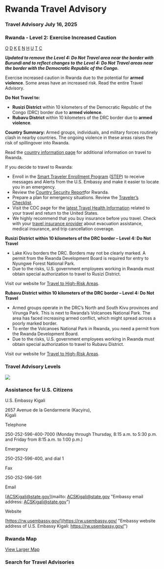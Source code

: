 # Rwanda Travel Advisory

### Travel Advisory July 16, 2025

### Rwanda - Level 2: Exercise Increased Caution

[O](javascript:void(0); "Tool Tip: Other")
[D](javascript:void(0); "Tool Tip: Wrongful Detention")
[K](javascript:void(0); "Tool Tip: Kidnap and Hostage")
[E](javascript:void(0); "Tool Tip: Event")
[N](javascript:void(0); "Tool Tip: Disaster")
[H](javascript:void(0); "Tool Tip: Health")
[U](javascript:void(0); "Tool Tip: Civil Unrest")
[T](javascript:void(0); "Tool Tip: Terrorism")
[C](javascript:void(0); "Tool Tip: Crimes")

***Updated to remove the Level 4: Do Not Travel area near the border with Burundi and to reflect changes to the Level 4: Do Not Travel areas near the border with the Democratic Republic of the Congo.***

Exercise increased caution in Rwanda due to the potential for **armed violence**. Some areas have an increased risk. Read the entire Travel Advisory.

**Do Not Travel to:**

* **Rusizi District** within 10 kilometers of the Democratic Republic of the Congo (DRC) border due to **armed violence**.
* **Rubavu District** within 10 kilometers of the DRC border due to **armed violence**.

**Country Summary:** Armed groups, individuals, and military forces routinely clash in nearby countries. The ongoing violence in these areas raises the risk of spillingover into Rwanda.

Read the [country information page](https://travel.state.gov/content/travel/en/international-travel/International-Travel-Country-Information-Pages/Rwanda.html) for additional information on travel to Rwanda.

If you decide to travel to Rwanda:

* Enroll in the [Smart Traveler Enrollment Program](https://step.state.gov/step/) ([STEP](https://step.state.gov/step/)) to receive messages and Alerts from the U.S. Embassy and make it easier to locate you in an emergency.
* Review the [Country Security Report](https://www.osac.gov/Country/Rwanda/Detail)for Rwanda.
* Prepare a plan for emergency situations. Review the [Traveler’s Checklist](https://travel.state.gov/content/travel/en/international-travel/before-you-go/travelers-checklist.html#_blank).
* Visit the CDC page for the [latest Travel Health Information](https://wwwnc.cdc.gov/travel/destinations/list) related to your travel and return to the United States.
* We highly recommend that you buy insurance before you travel. Check with your [travel insurance provider](https://travel.state.gov/content/travel/en/international-travel/before-you-go/your-health-abroad/Insurance_Coverage_Overseas.html) about evacuation assistance, medical insurance, and trip cancellation coverage.

**Rusizi District within 10 kilometers of the DRC border – Level 4: Do Not Travel**

* Lake Kivu borders the DRC. Borders may not be clearly marked. A permit from the Rwanda Development Board is required for entry to Nyungwe Forest National Park.
* Due to the risks, U.S. government employees working in Rwanda must obtain special authorization to travel to Rusizi District.

Visit our website for [Travel to High-Risk Areas](https://travel.state.gov/content/travel/en/international-travel/before-you-go/travelers-with-special-considerations/high-risk-travelers.html).

**Rubavu District within 10 kilometers of the DRC border – Level 4: Do Not Travel**

* Armed groups operate in the DRC’s North and South Kivu provinces and Virunga Park. This is next to Rwanda’s Volcanoes National Park. The area has faced increasing armed conflict, which might spread across a poorly marked border.
* To enter the Volcanoes National Park in Rwanda, you need a permit from the Rwanda Development Board.
* Due to the risks, U.S. government employees working in Rwanda must obtain special authorization to travel to Rubavu District.

Visit our website for [Travel to High-Risk Areas](https://travel.state.gov/content/travel/en/international-travel/before-you-go/travelers-with-special-considerations/high-risk-travelers.html).

### Travel Advisory Levels

[![](/content/dam/NEWTravelAssets/images/travel-levelv2.svg)](/content/travel/en/international-travel/before-you-go/about-our-new-products.html "Travel Advisory Levels")

### Assistance for U.S. Citizens

U.S. Embassy Kigali

2657 Avenue de la Gendarmerie (Kacyiru),  
Kigali

Telephone

250-252-596-400-7000 (Monday through Thursday, 8:15 a.m. to 5:30 p.m. and Friday from 8:15 a.m. to 1:00 p.m.)

Emergency

250-252-596-400, and dial 1

Fax

250-252-596-591

Email

[ACSKigali@state.gov](mailto: ACSKigali@state.gov "Embassy email address: ACSKigali@state.gov")

Website

[https://rw.usembassy.gov/](https://rw.usembassy.gov/ "Embassy website address of U.S. Embassy Kigali: https://rw.usembassy.gov/")

### Rwanda Map

[View Larger Map](https://travelmaps.state.gov/TSGMap/?extent=26.970279494,-3.393453503,32.31331977,-0.605067938 "Map of Rwanda")



### Search for Travel Advisories